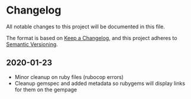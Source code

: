 # Changelog

All notable changes to this project will be documented in this file.

The format is based on [Keep a Changelog](https://keepachangelog.com/en/1.0.0/),
and this project adheres to [Semantic Versioning](https://semver.org/spec/v2.0.0.html).

## 2020-01-23

- Minor cleanup on ruby files (rubocop errors)
- Cleanup gemspec and added metadata so rubygems will display links for them on the gempage